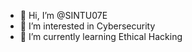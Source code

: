 - 👋 Hi, I’m @SINTU07E
- 👀 I’m interested in Cybersecurity
- 🌱 I’m currently learning Ethical Hacking



<!---
SINTU07E/SINTU07E is a ✨ special ✨ repository because its `README.md` (this file) appears on your GitHub profile.
You can click the Preview link to take a look at your changes.
--->
